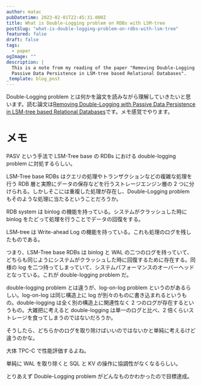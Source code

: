 ```yaml
---
author: matac
pubDatetime: 2023-02-01T22:45:31.000Z
title: What is Double-Logging problem on RDBs with LSM-tree
postSlug: "what-is-double-logging-problem-on-rdbs-with-lsm-tree"
featured: false
draft: false
tags:
  - paper
ogImage: ""
description: |
  This is a note from my reading of the paper "Removing Double-Logging with
  Passive Data Persistence in LSM-tree based Relational Databases".
_template: blog_post
---
```


Double-Logging problem とは何かを論文を読みながら理解していきたいと思います。読む論文は[Removing Double-Logging with Passive Data Persistence in LSM-tree based Relational Databases](https://www.usenix.org/conference/fast22/presentation/huang "Removing Double-Logging with Passive Data Persistence in LSM-tree based Relational Databases")です。メモ感覚でやります。

# メモ

PASV という手法で LSM-Tree base の RDBs における double-logging problem に対処するらしい。

LSM-Tree base RDBs はクエリの処理やトランザクションなどの複雑な処理を行う RDB 層と実際にデータの保存などを行うストレージエンジン層の 2 つに分けられる。しかしそこには重複した処理が存在し、Double-Logging problem もそのような処理に当たるということだろうか。

RDB system は binlog の機能を持っている。システムがクラッシュした時に binlog をたどって処理を行うことでデータの回復をする。

LSM-tree は Write-ahead Log の機能を持っている。これも処理のログを残したものである。

つまり、LSM-Tree base RDBs は binlog と WAL の二つのログを持っていて、どちらも同じようにシステムがクラッシュした時に回復するために存在する。同様の log を二つ持ってしまっていて、システムパフォーマンスのオーバーヘッドとなっている。これが double-logging problem だ。

double-logging problem とは違うが、log-on-log problem というのがあるらしい。log-on-log は同じ構造上に log が別々のものに書き込まれるというもの。double-logging は全く別の構造上に関連性なく 2 つのログが存在するというもの。大雑把に考えると double-logging は単一のログと比べ、2 倍くらいストレージを食ってしまうのではないだろうか。

そうしたら、どちらかのログを取り除けばいいのではないかと単純に考えるけど違うのかな。

大体 TPC-C で性能評価するよね。

単純に WAL を取り除くと SQL と KV の操作に協調性がなくなるらしい。

とりあえず Double-Logging problem がどんなものかわかったので目標達成。
